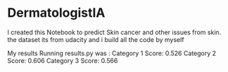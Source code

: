 # DermatologistIA
I created this Notebook to predict Skin cancer and other issues from skin. the dataset its from udacity and i build all the code by myself
 
 My results Running results.py was :  Category 1 Score: 0.526
                                      Category 2 Score: 0.606
                                      Category 3 Score: 0.566
